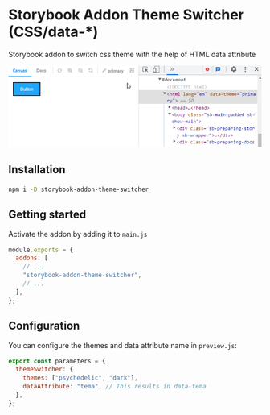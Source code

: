 # Storybook Addon Theme Switcher (CSS/data-\*)

Storybook addon to switch css theme with the help of HTML data attribute

![demo of addon](/media/demo.webp)

## Installation

```sh
npm i -D storybook-addon-theme-switcher
```

## Getting started

Activate the addon by adding it to `main.js`

```jsx
module.exports = {
  addons: [
    // ...
    "storybook-addon-theme-switcher",
    // ...
  ],
};
```

## Configuration

You can configure the themes and data attribute name in `preview.js`:

```jsx
export const parameters = {
  themeSwitcher: {
    themes: ["psychedelic", "dark"],
    dataAttribute: "tema", // This results in data-tema
  },
};
```
